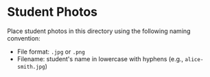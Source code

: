# Student Photos
Place student photos in this directory using the following naming convention:
- File format: `.jpg` or `.png`
- Filename: student's name in lowercase with hyphens (e.g., `alice-smith.jpg`)
